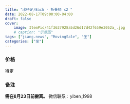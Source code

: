 ```yaml
---
title: "💰待定/Each - 折叠椅 x2 "
date: 2022-08-17T09:00:00-04:00
draft: false
cover:
    image: ItemPic/41f3637928a5d26d17d42f659e3052a_.jpg
    # caption: "示意图"
tags: ["jiang.news", "MovingSale", "坐"]
categories: ["坐"]
---
```


### 价格
待定

### 备注
**需在8月23日前搬离。** 
微信联系：yiben_1998
